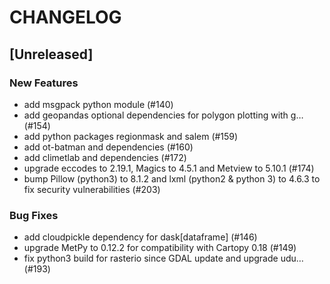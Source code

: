 # CHANGELOG

## [Unreleased]

### New Features

- add msgpack python module (#140)
- add geopandas optional dependencies for polygon plotting with g… (#154)
- add python packages regionmask and salem (#159)
- add ot-batman and dependencies (#160)
- add climetlab and dependencies (#172)
- upgrade eccodes to 2.19.1, Magics to 4.5.1 and Metview to 5.10.1 (#174)
- bump Pillow (python3) to 8.1.2 and lxml (python2 & python 3) to 4.6.3 to fix security vulnerabilities (#203)

### Bug Fixes

- add cloudpickle dependency for dask[dataframe] (#146)
- upgrade MetPy to 0.12.2 for compatibility with Cartopy 0.18 (#149)
- fix python3 build for rasterio since GDAL update and upgrade udu… (#193)


